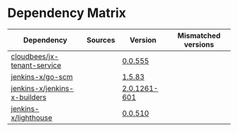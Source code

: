 # Dependency Matrix

Dependency | Sources | Version | Mismatched versions
---------- | ------- | ------- | -------------------
[cloudbees/jx-tenant-service](https://github.com/cloudbees/jx-tenant-service) |  | [0.0.555](https://github.com/cloudbees/jx-tenant-service/releases/tag/v0.0.555) | 
[jenkins-x/go-scm](https://github.com/jenkins-x/go-scm) |  | [1.5.83]() | 
[jenkins-x/jenkins-x-builders](https://github.com/jenkins-x/jenkins-x-builders) |  | [2.0.1261-601]() | 
[jenkins-x/lighthouse](https://github.com/jenkins-x/lighthouse) |  | [0.0.510]() | 
